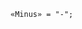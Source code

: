 <!-- This file is generated automatically by infrastructure scripts. Please don't edit by hand. -->

```{ .ebnf .slang-ebnf #Minus }
«Minus» = "-";
```

